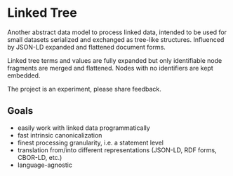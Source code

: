 # Linked Tree

Another abstract data model to process linked data, intended to be used for small datasets serialized and exchanged as tree-like structures. Influenced by JSON-LD expanded and flattened document forms.

Linked tree terms and values are fully expanded but only identifiable node fragments are merged and flattened. Nodes with no identifiers are kept embedded.

The project is an experiment, please share feedback.

## Goals

  * easily work with linked data programmatically  
  * fast intrinsic canonicalization
  * finest processing granularity, i.e. a statement level
  * translation from/into different representations (JSON-LD, RDF forms, CBOR-LD, etc.)
  * language-agnostic
